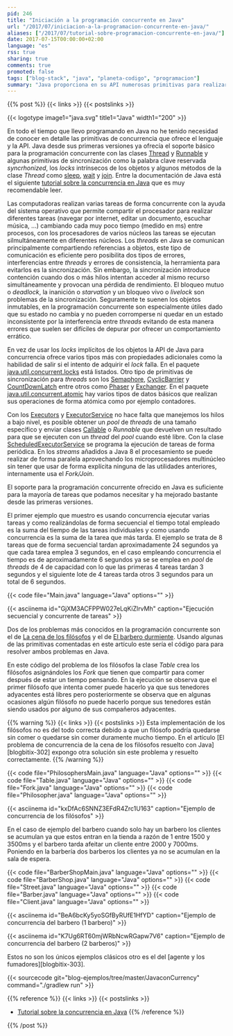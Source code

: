 ```yaml
---
pid: 246
title: "Iniciación a la programación concurrente en Java"
url: "/2017/07/iniciacion-a-la-programacion-concurrente-en-java/"
aliases: ["/2017/07/tutorial-sobre-programacion-concurrente-en-java/"]
date: 2017-07-15T00:00:00+02:00
language: "es"
rss: true
sharing: true
comments: true
promoted: false
tags: ["blog-stack", "java", "planeta-codigo", "programacion"]
summary: "Java proporciona en su API numerosas primitivas para realizar programación concurrente. La programación concurrente permite realizar varias tareas simultáneamente aprovechando los múltiples núcleos de los procesadores modernos con un tiempo de ejecución total para un conjunto de tareas significativamente menor. Dos de los problemas de concurrencia más conocidos son el problema de los filósofos y del barbero que en este artículo muestro como implementar usando varias de las primitivas ofrecidas por Java."
---
```


{{% post %}}
{{< links >}}
{{< postslinks >}}

{{< logotype image1="java.svg" title1="Java" width1="200" >}}

En todo el tiempo que llevo programando en Java no he tenido necesidad de conocer en detalle las primitivas de concurrencia que ofrece el lenguaje y la API. Java desde sus primeras versiones ya ofrecía el soporte básico para la programación concurrente con las clases [Thread](https://docs.oracle.com/javase/8/docs/api/java/lang/Thread.html) y [Runnable](https://docs.oracle.com/javase/8/docs/api/java/lang/Runnable.html) y algunas primitivas de sincronización como la palabra clave reservada _syncrhonized_, los _locks_ intrínsecos de los objetos y algunos métodos de la clase _Thread_ como [sleep](https://docs.oracle.com/javase/8/docs/api/java/lang/Thread.html#sleep-long-), [wait](https://docs.oracle.com/javase/8/docs/api/java/lang/Object.html#wait--) y [join](https://docs.oracle.com/javase/8/docs/api/java/lang/Thread.html#join--). Entre la documentación de Java está el siguiente [tutorial sobre la concurrencia en Java](https://docs.oracle.com/javase/tutorial/essential/concurrency/) que es muy recomendable leer.

Las computadoras realizan varias tareas de forma concurrente con la ayuda del sistema operativo que permite compartir el procesador para realizar diferentes tareas (navegar por internet, editar un documento, escuchar música, ...) cambiando cada muy poco tiempo (medido en ms) entre procesos, con los procesadores de varios núcleos las tareas se ejecutan silmultáneamente en diferentes núcleos. Los _threads_ en Java se comunican principalmente compartiendo referencias a objetos, este tipo de comunicación es eficiente pero posibilita dos tipos de errores, interferencias entre _threads_ y errores de consistencia, la herramienta para evitarlos es la sincronización. Sin embargo, la sincronización introduce contención cuando dos o más hilos intentan acceder al mismo recurso simultáneamente y provocan una pérdida de rendimiento. El bloqueo mutuo o _deadlock_, la inanición o _starvation_ y un bloqueo vivo o _livelock_ son problemas de la sincronización. Seguramente te suenen los objetos inmutables, en la programación concurrente son especialmente útiles dado que su estado no cambia y no pueden corromperse ni quedar en un estado inconsistente por la interferencia entre _threads_ evitando de esta manera errores que suelen ser difíciles de depurar por ofrecer un comportamiento errático.

En vez de usar los _locks_ implícitos de los objetos la API de Java para concurrencia ofrece varios tipos más con propiedades adicionales como la habilidad de salir si el intento de adquirir el _lock_ falla. En el paquete [java.util.concurrent.locks](https://docs.oracle.com/javase/8/docs/api/java/util/concurrent/locks/package-summary.html) está listados. Otro tipo de primitivas de sincronización para _threads_ son los [Semaphore](https://docs.oracle.com/javase/8/docs/api/java/util/concurrent/Semaphore.html), [CyclicBarrier](https://docs.oracle.com/javase/8/docs/api/java/util/concurrent/CyclicBarrier.html) y [CountDownLatch](https://docs.oracle.com/javase/8/docs/api/java/util/concurrent/CountDownLatch.html) entre otros como [Phaser](https://docs.oracle.com/javase/8/docs/api/java/util/concurrent/Phaser.html) y [Exchanger](https://docs.oracle.com/javase/8/docs/api/java/util/concurrent/Exchanger.html). En el paquete [java.util.concurrent.atomic](https://docs.oracle.com/javase/8/docs/api/java/util/concurrent/atomic/package-summary.html) hay varios tipos de datos básicos que realizan sus operaciones de forma atómica como por ejemplo contadores.

Con los [Executors](https://docs.oracle.com/javase/8/docs/api/java/util/concurrent/Executors.html) y [ExecutorService](https://docs.oracle.com/javase/8/docs/api/java/util/concurrent/ExecutorService.html) no hace falta que manejemos los hilos a bajo nivel, es posible obtener un _pool_ de _threads_ de una tamaño específico y enviar clases [Callable](https://docs.oracle.com/javase/8/docs/api/java/util/concurrent/Callable.html) o _Runnable_ que devuelven un resultado para que se ejecuten con un _thread_ del _pool_ cuando esté libre. Con la clase [ScheduledExecutorService](https://docs.oracle.com/javase/8/docs/api/java/util/concurrent/ScheduledExecutorService.html) se programa la ejecución de tareas de forma periódica. En los _streams_ añadidos a Java 8 el procesamiento se puede realizar de forma paralela aprovechando los microprocesadores multinúcleo sin tener que usar de forma explícita ninguna de las utilidades anteriores, internamente usa el _Fork/Join_.

El soporte para la programación concurrente ofrecido en Java es suficiente para la mayoría de tareas que podamos necesitar y ha mejorado bastante desde las primeras versiones.

El primer ejemplo que muestro es usando concurrencia ejecutar varias tareas y como realizándolas de forma secuencial el tiempo total empleado es la suma del tiempo de las tareas individuales y como usando concurrencia es la suma de la tarea que más tarda. El ejemplo se trata de 8 tareas que de forma secuencial tardan aproximadamente 24 segundos ya que cada tarea emplea 3 segundos, en el caso empleando concurrencia el tiempo es de aproximadamente 6 segundos ya se se emplea en _pool_ de _threads_ de 4 de capacidad con lo que las primeras 4 tareas tardan 3 segundos y el siguiente lote de 4 tareas tarda otros 3 segundos para un total de 6 segundos.

{{< code file="Main.java" language="Java" options="" >}}

{{< asciinema id="GjXM3ACFPPW027eLqKiZlrvMh" caption="Ejecución secuencial y concurrente de tareas" >}}

Dos de los problemas más conocidos en la programación concurrente son el de [La cena de los filósofos](https://es.wikipedia.org/wiki/Problema_de_la_cena_de_los_fil%C3%B3sofos) y el de [El barbero durmiente](https://es.wikipedia.org/wiki/Problema_del_barbero_durmiente). Usando algunas de las primitivas comentadas en este artículo este sería el código para para resolver ambos problemas en Java.

En este código del problema de los filósofos la clase _Table_ crea los filósofos asignándoles los _Fork_ que tienen que compartir para comer después de estar un tiempo pensando. En la ejecución se observa que el primer filósofo que intenta comer puede hacerlo ya que sus tenedores adyacentes está libres pero posteriormente se observa que en algunas ocasiones algún filósofo no puede hacerlo porque sus tenedores están siendo usados por alguno de sus compañeros adyacentes.

{{% warning %}}
{{< links >}}
{{< postslinks >}}
Esta implementación de los filósofos no es del todo correcta debido a que un filósofo podría quedarse sin comer o quedarse sin comer duramente mucho tiempo. En el artículo [El problema de concurrencia de la cena de los filósofos resuelto con Java][blogbitix-302] expongo otra solución sin este problema y resuelto correctamente.
{{% /warning %}}

{{< code file="PhilosophersMain.java" language="Java" options="" >}}
{{< code file="Table.java" language="Java" options="" >}}
{{< code file="Fork.java" language="Java" options="" >}}
{{< code file="Philosopher.java" language="Java" options="" >}}

{{< asciinema id="kxDfAc6SNNZ3EFdR4Zrc1U163" caption="Ejemplo de concurrencia de los filósofos" >}}

En el caso de ejemplo del barbero cuando solo hay un barbero los clientes se acumulan ya que estos entran en la tienda a razón de 1 entre 1500 y 3500ms y el barbero tarda afeitar un cliente entre 2000 y 7000ms. Poniendo en la barbería dos barberos los clientes ya no se acumulan en la sala de espera.

{{< code file="BarberShopMain.java" language="Java" options="" >}}
{{< code file="BarberShop.java" language="Java" options="" >}}
{{< code file="Street.java" language="Java" options="" >}}
{{< code file="Barber.java" language="Java" options="" >}}
{{< code file="Client.java" language="Java" options="" >}}

{{< asciinema id="BeA6bcKy5yoSGfByRUfE1HfYD" caption="Ejemplo de concurrencia del barbero (1 barbero)" >}}

{{< asciinema id="K7Ug6RT60mjWRbNcwRGapw7V6" caption="Ejemplo de concurrencia del barbero (2 barberos)" >}}

Estos no son los únicos ejemplos clásicos otro es el del [agente y los fumadores][blogbitix-303].

{{< sourcecode git="blog-ejemplos/tree/master/JavaconCurrency" command="./gradlew run" >}}

{{% reference %}}
{{< links >}}
{{< postslinks >}}
* [Tutorial sobre la concurrencia en Java](https://docs.oracle.com/javase/tutorial/essential/concurrency/)
{{% /reference %}}

{{% /post %}}

